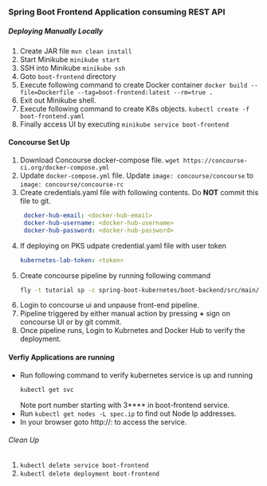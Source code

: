 ### Spring Boot Frontend Application consuming REST API


##### Deploying Manually Locally

1. Create JAR file `mvn clean install`
2. Start Minikube `minikube start`
3. SSH into Minikube `minikube ssh`
4. Goto `boot-frontend` directory
5. Execute following command to create Docker container `docker build --file=Dockerfile --tag=boot-frontend:latest --rm=true .`
6. Exit out Minikube shell.
7. Execute following command to create K8s objects. `kubectl create -f boot-frontend.yaml`
8. Finally access UI by executing `minikube service boot-frontend`

#### Concourse Set Up

1. Download Concourse docker-compose file. `wget https://concourse-ci.org/docker-compose.yml`
2. Update `docker-compose.yml` file. Update `image: concourse/concourse` to `image: concourse/concourse-rc`
3. Create credentials.yaml file with following contents. Do **NOT** commit this file to git.
   ```yaml
    docker-hub-email: <docker-hub-email>
    docker-hub-username: <docker-hub-username>
    docker-hub-password: <docker-hub-password>
    ```
4. If deploying on PKS udpate credential.yaml file with user token
    ```yaml
    kubernetes-lab-token: <token>
    ```
5. Create concourse pipeline by running following command
   ```bash
   fly -t tutorial sp -c spring-boot-kubernetes/boot-backend/src/main/ci/pipeline.yaml -p boot-backend -l spring-boot-kubernetes/boot-backend/src/main/ci/credentials.yaml
   ```
6. Login to concourse ui and unpause front-end pipeline.
7. Pipeline triggered by either manual action by pressing **+** sign on concourse UI or by git commit.
8. Once pipeline runs, Login to Kubrnetes and Docker Hub to verify the deployment.

#### Verfiy Applications are running  
- Run following command to verify kubernetes service is up and running
    ```bash
    kubectl get svc
    ``` 
    Note port number starting with 3**** in boot-frontend service.
- Run `kubectl get nodes -L spec.ip` to find out Node Ip addresses.
- In your browser goto http://<node-id>:<service-port> to access the service.

###### Clean Up
1. `kubectl delete service boot-frontend`
2. `kubectl delete deployment boot-frontend`